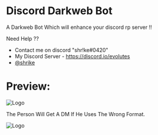 
# Discord Darkweb Bot


A Darkweb Bot Which will enhance your discord rp server !!


  Need Help ?? 
- Contact me on discord "shr!ke#0420"
- My Discord Server - https://discord.io/evolutes
- [@shrike](https://www.github.com/wtfshrike)



# Preview:

![Logo](https://cdn.discordapp.com/attachments/987420691043352609/1006450854238375996/unknown.png)

The Person Will Get A DM If He Uses The Wrong Format. 

![Logo](https://cdn.discordapp.com/attachments/987420691043352609/1006445683127099454/unknown.png)






